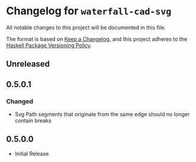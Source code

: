 # Changelog for `waterfall-cad-svg`

All notable changes to this project will be documented in this file.

The format is based on [Keep a Changelog](https://keepachangelog.com/en/1.0.0/),
and this project adheres to the
[Haskell Package Versioning Policy](https://pvp.haskell.org/).

## Unreleased

## 0.5.0.1

### Changed

- Svg Path segments that originate from the same edge should no longer contain breaks

## 0.5.0.0

- Initial Release
